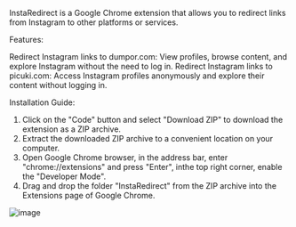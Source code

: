 InstaRedirect is a Google Chrome extension that allows you to redirect links from Instagram to other platforms or services.

Features:

Redirect Instagram links to dumpor.com: View profiles, browse content, and explore Instagram without the need to log in.
Redirect Instagram links to picuki.com: Access Instagram profiles anonymously and explore their content without logging in.

Installation Guide:

1. Click on the "Code" button and select "Download ZIP" to download the extension as a ZIP archive.
2. Extract the downloaded ZIP archive to a convenient location on your computer.
3. Open Google Chrome browser, in the address bar, enter "chrome://extensions" and press "Enter", inthe top right corner, enable the "Developer Mode".
4. Drag and drop the folder "InstaRedirect" from the ZIP archive into the Extensions page of Google Chrome.

![image](https://github.com/v1p3rrrrr/InstaRedirect/assets/45924304/2aad3129-f8bb-486b-ab74-ee2157d28c73)
